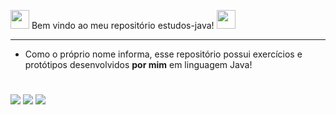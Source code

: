 <img src="https://cdn.jsdelivr.net/gh/devicons/devicon/icons/java/java-plain.svg" width="30" height="30"/> Bem vindo ao meu repositório estudos-java! <img src="https://cdn.jsdelivr.net/gh/devicons/devicon/icons/java/java-plain.svg" width="30" height="30"/> 
                        
   ---                     

* Como o próprio nome informa, esse repositório possui exercícios e protótipos desenvolvidos **por mim** em linguagem Java!


#
<div>
<a href="https://instagram.com/pedro.kli" target="_blank"><img src="https://img.shields.io/badge/-Instagram-%23E4405F?style=for-the-badge&logo=instagram&logoColor=white" target="_blank"></a>
<a href = "mailto:pedro.klimaitis@gmail.com"><img src="https://img.shields.io/badge/Gmail-D14836?style=for-the-badge&logo=gmail&logoColor=white" target="_blank"></a>
<a href="https://www.linkedin.com/in/pedro-klimaitis-9b68abb9/" target="_blank"><img src="https://img.shields.io/badge/-LinkedIn-%230077B5?style=for-the-badge&logo=linkedin&logoColor=white" target="_blank"></a>   
</div>
